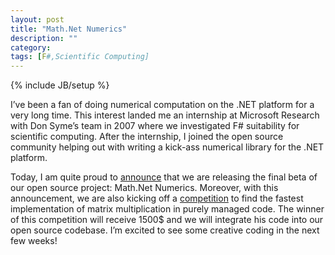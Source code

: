 ```yaml
---
layout: post
title: "Math.Net Numerics"
description: ""
category:
tags: [F#,Scientific Computing]
---
```

{% include JB/setup %}

I’ve been a fan of doing numerical computation on the .NET platform for a very long time. This interest landed me an internship at Microsoft Research with Don Syme’s team in 2007 where we investigated F# suitability for scientific computing. After the internship, I joined the open source community helping out with writing a kick-ass numerical library for the .NET platform.

Today, I am quite proud to [announce](http://mathnet.squarespace.com/blog/2011/5/1/final-beta-start-of-a-competition.html) that we are releasing the final beta of our open source project: Math.Net Numerics. Moreover, with this announcement, we are also kicking off a [competition](http://gemm.codeplex.com/)  to find the fastest implementation of matrix multiplication in purely managed code. The winner of this competition will receive 1500$ and we will integrate his code into our open source codebase. I’m excited to see some creative coding in the next few weeks!
